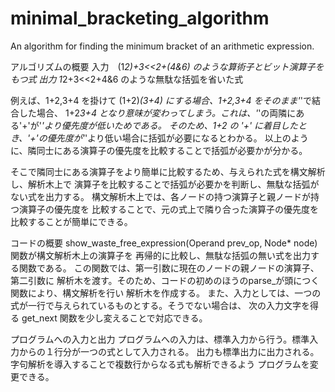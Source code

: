 # minimal_bracketing_algorithm
An algorithm for finding the minimum bracket of an arithmetic expression.

アルゴリズムの概要
入力　(1*2)+3<<2+(4&6) のような算術子とビット演算子をもつ式
出力  1*2+3<<2+4&6 のような無駄な括弧を省いた式

例えば、1+2,3+4 を掛けて (1+2)*(3+4) にする場合、1+2,3+4 をそのまま'*'で結合した場合、
1+2*3+4 となり意味が変わってしまう。これは、'*'の両隣にある'+'が'*'より優先度が低いためである。
そのため、1+2 の '+' に着目したとき、'+'の優先度が'*'より低い場合に括弧が必要になるとわかる。
以上のように、隣同士にある演算子の優先度を比較することで括弧が必要かが分かる。
 
そこで隣同士にある演算子をより簡単に比較するため、与えられた式を構文解析し、解析木上で
演算子を比較することで括弧が必要かを判断し、無駄な括弧がない式を出力する。
構文解析木上では、各ノードの持つ演算子と親ノードが持つ演算子の優先度を
比較することで、元の式上で隣り合った演算子の優先度を比較することが簡単にできる。

 コードの概要
 show_waste_free_expression(Operand prev_op, Node* node)関数が構文解析木上の演算子を
 再帰的に比較し、無駄な括弧の無い式を出力する関数である。
 この関数では、第一引数に現在のノードの親ノードの演算子、第二引数に
 解析木を渡す。そのため、コードの初めのほうのparse_が頭につく関数により、構文解析を行い
 解析木を作成する。
 また、入力としては、一つの式が一行で与えられているものとする。そうでない場合は、
 次の入力文字を得る get_next 関数を少し変えることで対応できる。
 
 プログラムへの入力と出力
 プログラムへの入力は、標準入力から行う。標準入力からの１行分が一つの式として入力される。
 出力も標準出力に出力される。字句解析を導入することで複数行からなる式も解析できるよう
 プログラムを変更できる。
